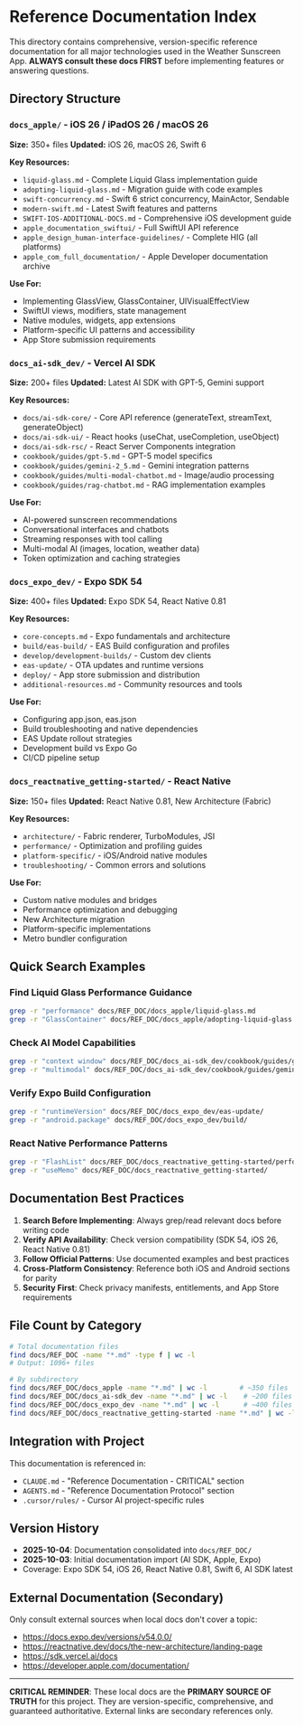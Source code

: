 # Reference Documentation Index

This directory contains comprehensive, version-specific reference documentation for all major technologies used in the Weather Sunscreen App. **ALWAYS consult these docs FIRST** before implementing features or answering questions.

## Directory Structure

### `docs_apple/` - iOS 26 / iPadOS 26 / macOS 26
**Size:** 350+ files
**Updated:** iOS 26, macOS 26, Swift 6

**Key Resources:**
- `liquid-glass.md` - Complete Liquid Glass implementation guide
- `adopting-liquid-glass.md` - Migration guide with code examples
- `swift-concurrency.md` - Swift 6 strict concurrency, MainActor, Sendable
- `modern-swift.md` - Latest Swift features and patterns
- `SWIFT-IOS-ADDITIONAL-DOCS.md` - Comprehensive iOS development guide
- `apple_documentation_swiftui/` - Full SwiftUI API reference
- `apple_design_human-interface-guidelines/` - Complete HIG (all platforms)
- `apple_com_full_documentation/` - Apple Developer documentation archive

**Use For:**
- Implementing GlassView, GlassContainer, UIVisualEffectView
- SwiftUI views, modifiers, state management
- Native modules, widgets, app extensions
- Platform-specific UI patterns and accessibility
- App Store submission requirements

### `docs_ai-sdk_dev/` - Vercel AI SDK
**Size:** 200+ files
**Updated:** Latest AI SDK with GPT-5, Gemini support

**Key Resources:**
- `docs/ai-sdk-core/` - Core API reference (generateText, streamText, generateObject)
- `docs/ai-sdk-ui/` - React hooks (useChat, useCompletion, useObject)
- `docs/ai-sdk-rsc/` - React Server Components integration
- `cookbook/guides/gpt-5.md` - GPT-5 model specifics
- `cookbook/guides/gemini-2_5.md` - Gemini integration patterns
- `cookbook/guides/multi-modal-chatbot.md` - Image/audio processing
- `cookbook/guides/rag-chatbot.md` - RAG implementation examples

**Use For:**
- AI-powered sunscreen recommendations
- Conversational interfaces and chatbots
- Streaming responses with tool calling
- Multi-modal AI (images, location, weather data)
- Token optimization and caching strategies

### `docs_expo_dev/` - Expo SDK 54
**Size:** 400+ files
**Updated:** Expo SDK 54, React Native 0.81

**Key Resources:**
- `core-concepts.md` - Expo fundamentals and architecture
- `build/eas-build/` - EAS Build configuration and profiles
- `develop/development-builds/` - Custom dev clients
- `eas-update/` - OTA updates and runtime versions
- `deploy/` - App store submission and distribution
- `additional-resources.md` - Community resources and tools

**Use For:**
- Configuring app.json, eas.json
- Build troubleshooting and native dependencies
- EAS Update rollout strategies
- Development build vs Expo Go
- CI/CD pipeline setup

### `docs_reactnative_getting-started/` - React Native
**Size:** 150+ files
**Updated:** React Native 0.81, New Architecture (Fabric)

**Key Resources:**
- `architecture/` - Fabric renderer, TurboModules, JSI
- `performance/` - Optimization and profiling guides
- `platform-specific/` - iOS/Android native modules
- `troubleshooting/` - Common errors and solutions

**Use For:**
- Custom native modules and bridges
- Performance optimization and debugging
- New Architecture migration
- Platform-specific implementations
- Metro bundler configuration

## Quick Search Examples

### Find Liquid Glass Performance Guidance
```bash
grep -r "performance" docs/REF_DOC/docs_apple/liquid-glass.md
grep -r "GlassContainer" docs/REF_DOC/docs_apple/adopting-liquid-glass.md
```

### Check AI Model Capabilities
```bash
grep -r "context window" docs/REF_DOC/docs_ai-sdk_dev/cookbook/guides/gpt-5.md
grep -r "multimodal" docs/REF_DOC/docs_ai-sdk_dev/cookbook/guides/gemini-2_5.md
```

### Verify Expo Build Configuration
```bash
grep -r "runtimeVersion" docs/REF_DOC/docs_expo_dev/eas-update/
grep -r "android.package" docs/REF_DOC/docs_expo_dev/build/
```

### React Native Performance Patterns
```bash
grep -r "FlashList" docs/REF_DOC/docs_reactnative_getting-started/performance/
grep -r "useMemo" docs/REF_DOC/docs_reactnative_getting-started/
```

## Documentation Best Practices

1. **Search Before Implementing**: Always grep/read relevant docs before writing code
2. **Verify API Availability**: Check version compatibility (SDK 54, iOS 26, React Native 0.81)
3. **Follow Official Patterns**: Use documented examples and best practices
4. **Cross-Platform Consistency**: Reference both iOS and Android sections for parity
5. **Security First**: Check privacy manifests, entitlements, and App Store requirements

## File Count by Category

```bash
# Total documentation files
find docs/REF_DOC -name "*.md" -type f | wc -l
# Output: 1096+ files

# By subdirectory
find docs/REF_DOC/docs_apple -name "*.md" | wc -l        # ~350 files
find docs/REF_DOC/docs_ai-sdk_dev -name "*.md" | wc -l    # ~200 files
find docs/REF_DOC/docs_expo_dev -name "*.md" | wc -l      # ~400 files
find docs/REF_DOC/docs_reactnative_getting-started -name "*.md" | wc -l  # ~150 files
```

## Integration with Project

This documentation is referenced in:
- `CLAUDE.md` - "Reference Documentation - CRITICAL" section
- `AGENTS.md` - "Reference Documentation Protocol" section
- `.cursor/rules/` - Cursor AI project-specific rules

## Version History

- **2025-10-04**: Documentation consolidated into `docs/REF_DOC/`
- **2025-10-03**: Initial documentation import (AI SDK, Apple, Expo)
- Coverage: Expo SDK 54, iOS 26, React Native 0.81, Swift 6, AI SDK latest

## External Documentation (Secondary)

Only consult external sources when local docs don't cover a topic:
- https://docs.expo.dev/versions/v54.0.0/
- https://reactnative.dev/docs/the-new-architecture/landing-page
- https://sdk.vercel.ai/docs
- https://developer.apple.com/documentation/

---

**CRITICAL REMINDER**: These local docs are the **PRIMARY SOURCE OF TRUTH** for this project. They are version-specific, comprehensive, and guaranteed authoritative. External links are secondary references only.
